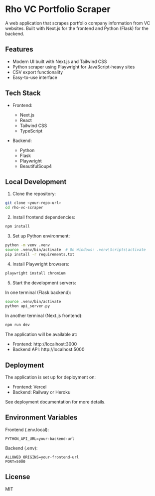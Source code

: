 # Rho VC Portfolio Scraper

A web application that scrapes portfolio company information from VC websites. Built with Next.js for the frontend and Python (Flask) for the backend.

## Features

- Modern UI built with Next.js and Tailwind CSS
- Python scraper using Playwright for JavaScript-heavy sites
- CSV export functionality
- Easy-to-use interface

## Tech Stack

- Frontend:
  - Next.js
  - React
  - Tailwind CSS
  - TypeScript

- Backend:
  - Python
  - Flask
  - Playwright
  - BeautifulSoup4

## Local Development

1. Clone the repository:
```bash
git clone <your-repo-url>
cd rho-vc-scraper
```

2. Install frontend dependencies:
```bash
npm install
```

3. Set up Python environment:
```bash
python -m venv .venv
source .venv/bin/activate  # On Windows: .venv\Scripts\activate
pip install -r requirements.txt
```

4. Install Playwright browsers:
```bash
playwright install chromium
```

5. Start the development servers:

In one terminal (Flask backend):
```bash
source .venv/bin/activate
python api_server.py
```

In another terminal (Next.js frontend):
```bash
npm run dev
```

The application will be available at:
- Frontend: http://localhost:3000
- Backend API: http://localhost:5000

## Deployment

The application is set up for deployment on:
- Frontend: Vercel
- Backend: Railway or Heroku

See deployment documentation for more details.

## Environment Variables

Frontend (.env.local):
```
PYTHON_API_URL=your-backend-url
```

Backend (.env):
```
ALLOWED_ORIGINS=your-frontend-url
PORT=5000
```

## License

MIT 